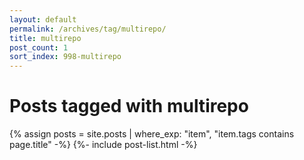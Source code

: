 ```yaml
---
layout: default
permalink: /archives/tag/multirepo/
title: multirepo
post_count: 1
sort_index: 998-multirepo
---
```

<h1 class="page-heading">Posts tagged with multirepo</h1>
{% assign posts = site.posts | where_exp: "item", "item.tags contains page.title" -%}
{%- include post-list.html -%}
